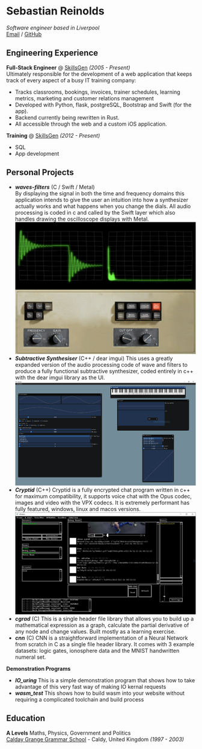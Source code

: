 # Sebastian Reinolds

_Software engineer based in Liverpool_ <br>
[Email](mailto:sreinolds@gmail.com) / [GitHub](https://github.com/skillsgen/)

## Engineering Experience

**Full-Stack Engineer** @ [SkillsGen](www.skillsgen.com) _(2005 - Present)_ <br>
Ultimately responsible for the development of a web application that keeps track of every aspect of a busy IT training company:
  - Tracks classrooms, bookings, invoices, trainer schedules, learning metrics, marketing and customer relations management
  - Developed with Python, flask, postgreSQL, Bootstrap and Swift (for the app).
  - Backend currently being rewritten in Rust.
  - All accessible through the web and a custom iOS application.

**Training** @ [SkillsGen](www.skillsgen.com) _(2012 - Present)_ <br>
  - SQL
  - App development

## Personal Projects
  - **_waves-filters_** (C / Swift / Metal) <br>
    By displaying the signal in both the time and frequency domains this application intends to give the user an intuition into how a synthesizer actually works and what happens when you change the dials. All audio processing is coded in c and called by the Swift layer which also handles drawing the oscilloscope displays with Metal.
    ![Waves and Filters](https://github.com/SkillsGen/CV/blob/master/WF.png?raw=true "Waves and Filters")
  - **_Subtractive Synthesiser_** (C++ / dear imgui)
    This uses a greatly expanded version of the audio processing code of wave and filters to produce a fully functional subtractive synthesizer, coded entirely in c++ with the dear imgui library as the UI.
    ![SubSynth](https://github.com/SkillsGen/CV/blob/master/subsynth.PNG?raw=true "SubSynth")
  - **_Cryptid_** (C++)
    Cryptid is a fully encrypted chat program written in c++ for maximum compatibility, it supports voice chat with the Opus codec, images and video with the VPX codecs. It is extremely performant has fully featured, windows, linux and macos versions.
    ![Cryptid](https://github.com/SkillsGen/CV/blob/master/cryptid.PNG?raw=true "Cryptid")
  - **_cgrad_** (C)
    This is a single header file library that allows you to build up a mathematical expression as a graph, calculate the partial derivative of any node and change values. Built mostly as a learning exercise.
  - **_cnn_** (C)
    CNN is a straightforward implementation of a Neural Network from scratch in C as a single file header library. It comes with 3 example datasets: logic gates, ionosphere data and the MNIST handwritten numeral set.

**Demonstration Programs** <br>
  - **_IO_uring_**
    This is a simple demonstration program that shows how to take advantage of this very fast way of making IO kernal requests
  - **_wasm_test_**
    This shows how to build wasm into your website without requiring a complicated toolchain and build process

## Education

**A Levels** Maths, Physics, Government and Politics<br>
[Calday Grange Grammar School](https://calday.co.uk/) - Caldy, United Kingdom _(1997 - 2003)_ <br>

